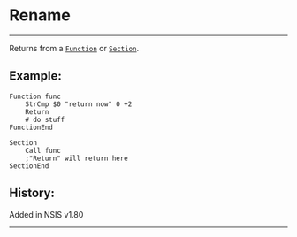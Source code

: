 # Rename

---

Returns from a [`Function`][1] or [`Section`][2].

## Example:

	Function func
		StrCmp $0 "return now" 0 +2
		Return
		# do stuff
	FunctionEnd

	Section
		Call func
		;"Return" will return here
	SectionEnd

## History:

Added in NSIS v1.80

---

[1]: Function.md
[2]: Section.md